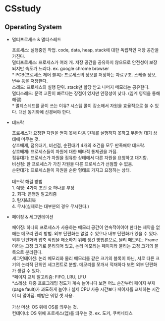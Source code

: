 # CSstudy
## Operating System
<ul>
  <li>멀티프로세스 & 멀티스레드</li>
    <p>프로세스: 실행중인 작업. code, data, heap, stack에 대한 독립적인 저장 공간을 가진다. <br>
      멀티프로세스: 프로세스가 여러 개. 저장 공간을 공유하지 않으므로 안전성이 보장되지만 속도가 느리다. ex. google chrome browser <br>
      * PCB(프로세스 제어 블록): 프로세스의 정보를 저장하는 자료구조. 스케줄 정보, 변수 등을 저장한다. <br>
      스레드: 프로세스의 실행 단위. stack만 할당 받고 나머지 메모리는 공유한다. <br>
      멀티스레드: 문맥 교환이 빠르다는 장점이 있지만 안정성이 낮다. (임계 영역을 통해 해결) <br>
      * 멀티스레드를 굳이 쓰는 이유? 시스템 콜이 감소해서 자원을 효율적으로 쓸 수 있다. 대신 동기화에 신경써야 한다.</p>
  <li>데드락</li>
      <p>프로세스가 요청한 자원을 얻지 못해 다음 단계를 실행하지 못하고 무한정 대기 상태에 머무는 것. <br>
        상호배제, 점유대기, 비선점, 순환대기 4개의 조건을 모두 만족해야 데드락.<br>
        상호배제: 프로세스들이 자원에 대한 배타적 통제권을 가짐.<br>
        점유대기: 프로세스가 자원을 점유한 상태에서 다른 자원을 요청하고 대기함.<br>
        비선점: 한 프로세스가 가진 자원을 다른 프로세스가 선점할 수 없음.<br>
        순환대기: 프로세스들이 자원을 순환 형태로 가지고 요청하는 상태.<br><br>
        데드락 해결 방법<br>
        1. 예방: 4가지 조건 중 하나를 부정<br>
        2. 회피: 은행원 알고리즘<br>
        3. 탐지&회복<br>
        4. 무시(실제로는 대부분의 경우 무시한다.)</p>
  <li>페이징 & 세그먼테이션</li>
      <p>페이징: 하나의 프로세스가 사용하는 메모리 공간이 연속적이어야 한다는 제약을 없애는 메모리 관리 방법. 외부 단편화는 없앨 수 있으나 내부 단편화가 있을 수 있다.<br>
        외부 단편화와 압축 작업을 해소하기 위해 생긴 방법론으로, 물리 메모리는 Frame이라는 고정 크기로 분리되어 있고, 논리 메모리는 페이지라 불리는 고정 크기의 블록으로 분리된다.<br>
        세그먼테이션: 논리 메모리와 물리 메모리를 같은 크기의 블록이 아닌, 서로 다른 크기의 논리적 단위인 세그먼트로 분할. 메모리를 쪼개서 적재하다 보면 외부 단편화가 생길 수 있다.<br>
        *페이지 교체 알고리즘: FIFO, LRU, LFU<br>
        *스레싱: 다중 프로그래밍 정도가 계속 늘어나다 보면 어느 순간부터 페이지 부재(page fault)가 과도하게 늘어나 실제 CPU 사용 시간보다 페이지를 교체하는 시간이 더 많아짐. 예방은 워킹 셋 사용.<br><br>
        가상 머신: OS 위에 OS를 띄우는 것.<br>
        컨테이너: OS 위에 프로세스(앱)를 띄우는 것. ex. 도커, 쿠버네티스</p>
</ul>

